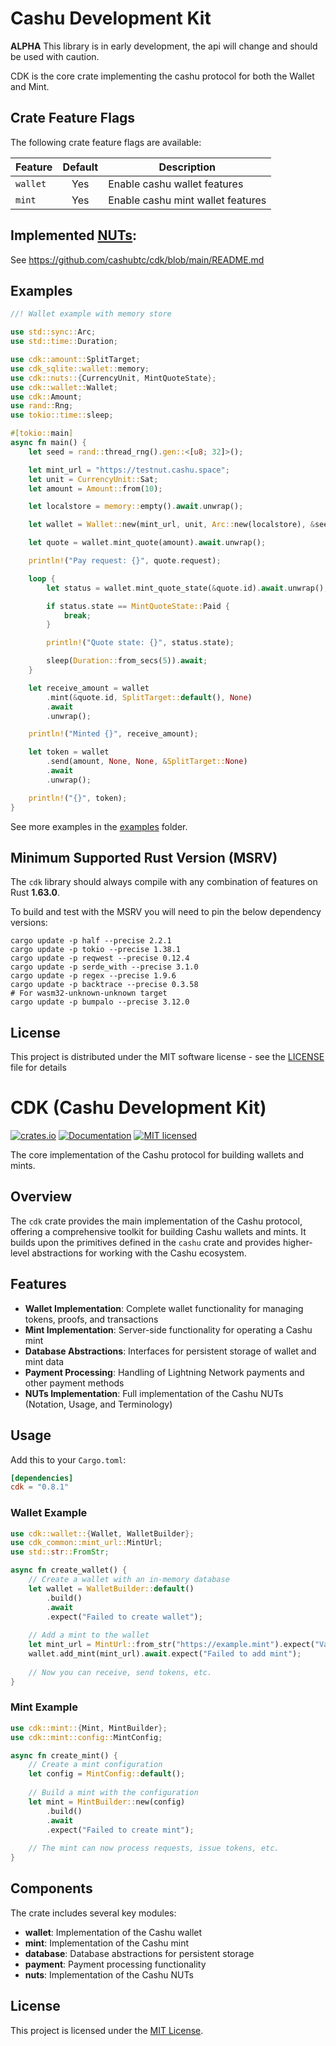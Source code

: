 
# Cashu Development Kit

**ALPHA** This library is in early development, the api will change and should be used with caution.

CDK is the core crate implementing the cashu protocol for both the Wallet and Mint.

## Crate Feature Flags

The following crate feature flags are available:

| Feature     | Default | Description                        |
|-------------|:-------:|------------------------------------|
| `wallet`    |   Yes   | Enable cashu wallet features       |
| `mint`      |   Yes   | Enable cashu mint wallet features  |

## Implemented [NUTs](https://github.com/cashubtc/nuts/):

See <https://github.com/cashubtc/cdk/blob/main/README.md>

## Examples

```rust
//! Wallet example with memory store

use std::sync::Arc;
use std::time::Duration;

use cdk::amount::SplitTarget;
use cdk_sqlite::wallet::memory;
use cdk::nuts::{CurrencyUnit, MintQuoteState};
use cdk::wallet::Wallet;
use cdk::Amount;
use rand::Rng;
use tokio::time::sleep;

#[tokio::main]
async fn main() {
    let seed = rand::thread_rng().gen::<[u8; 32]>();

    let mint_url = "https://testnut.cashu.space";
    let unit = CurrencyUnit::Sat;
    let amount = Amount::from(10);

    let localstore = memory::empty().await.unwrap();

    let wallet = Wallet::new(mint_url, unit, Arc::new(localstore), &seed, None, None);

    let quote = wallet.mint_quote(amount).await.unwrap();

    println!("Pay request: {}", quote.request);

    loop {
        let status = wallet.mint_quote_state(&quote.id).await.unwrap();

        if status.state == MintQuoteState::Paid {
            break;
        }

        println!("Quote state: {}", status.state);

        sleep(Duration::from_secs(5)).await;
    }

    let receive_amount = wallet
        .mint(&quote.id, SplitTarget::default(), None)
        .await
        .unwrap();

    println!("Minted {}", receive_amount);

    let token = wallet
        .send(amount, None, None, &SplitTarget::None)
        .await
        .unwrap();

    println!("{}", token);
}

```

See more examples in the [examples](./examples) folder.

## Minimum Supported Rust Version (MSRV)

The `cdk` library should always compile with any combination of features on Rust **1.63.0**.

To build and test with the MSRV you will need to pin the below dependency versions:

```shell
cargo update -p half --precise 2.2.1
cargo update -p tokio --precise 1.38.1
cargo update -p reqwest --precise 0.12.4
cargo update -p serde_with --precise 3.1.0
cargo update -p regex --precise 1.9.6
cargo update -p backtrace --precise 0.3.58
# For wasm32-unknown-unknown target
cargo update -p bumpalo --precise 3.12.0
```


## License

This project is distributed under the MIT software license - see the [LICENSE](../../LICENSE) file for details
# CDK (Cashu Development Kit)

[![crates.io](https://img.shields.io/crates/v/cdk.svg)](https://crates.io/crates/cdk)
[![Documentation](https://docs.rs/cdk/badge.svg)](https://docs.rs/cdk)
[![MIT licensed](https://img.shields.io/badge/license-MIT-blue.svg)](https://github.com/cashubtc/cdk/blob/main/LICENSE)

The core implementation of the Cashu protocol for building wallets and mints.

## Overview

The `cdk` crate provides the main implementation of the Cashu protocol, offering a comprehensive toolkit for building Cashu wallets and mints. It builds upon the primitives defined in the `cashu` crate and provides higher-level abstractions for working with the Cashu ecosystem.

## Features

- **Wallet Implementation**: Complete wallet functionality for managing tokens, proofs, and transactions
- **Mint Implementation**: Server-side functionality for operating a Cashu mint
- **Database Abstractions**: Interfaces for persistent storage of wallet and mint data
- **Payment Processing**: Handling of Lightning Network payments and other payment methods
- **NUTs Implementation**: Full implementation of the Cashu NUTs (Notation, Usage, and Terminology)

## Usage

Add this to your `Cargo.toml`:

```toml
[dependencies]
cdk = "0.8.1"
```

### Wallet Example

```rust
use cdk::wallet::{Wallet, WalletBuilder};
use cdk_common::mint_url::MintUrl;
use std::str::FromStr;

async fn create_wallet() {
    // Create a wallet with an in-memory database
    let wallet = WalletBuilder::default()
        .build()
        .await
        .expect("Failed to create wallet");
    
    // Add a mint to the wallet
    let mint_url = MintUrl::from_str("https://example.mint").expect("Valid mint URL");
    wallet.add_mint(mint_url).await.expect("Failed to add mint");
    
    // Now you can receive, send tokens, etc.
}
```

### Mint Example

```rust
use cdk::mint::{Mint, MintBuilder};
use cdk::mint::config::MintConfig;

async fn create_mint() {
    // Create a mint configuration
    let config = MintConfig::default();
    
    // Build a mint with the configuration
    let mint = MintBuilder::new(config)
        .build()
        .await
        .expect("Failed to create mint");
    
    // The mint can now process requests, issue tokens, etc.
}
```

## Components

The crate includes several key modules:

- **wallet**: Implementation of the Cashu wallet
- **mint**: Implementation of the Cashu mint
- **database**: Database abstractions for persistent storage
- **payment**: Payment processing functionality
- **nuts**: Implementation of the Cashu NUTs

## License

This project is licensed under the [MIT License](https://github.com/cashubtc/cdk/blob/main/LICENSE).
